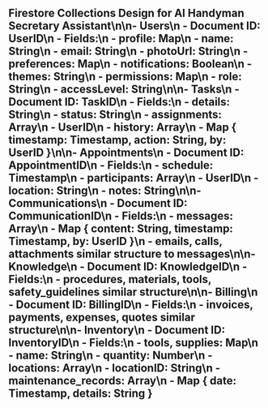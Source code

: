 ## Firestore Collections Design for AI Handyman Secretary Assistant\n\n- **Users**\n  - Document ID: UserID\n  - Fields:\n    - profile: Map\n      - name: String\n      - email: String\n      - photoUrl: String\n    - preferences: Map\n      - notifications: Boolean\n      - themes: String\n    - permissions: Map\n      - role: String\n      - accessLevel: String\n\n- **Tasks**\n  - Document ID: TaskID\n  - Fields:\n    - details: String\n    - status: String\n    - assignments: Array\n      - UserID\n    - history: Array\n      - Map { timestamp: Timestamp, action: String, by: UserID }\n\n- **Appointments**\n  - Document ID: AppointmentID\n  - Fields:\n    - schedule: Timestamp\n    - participants: Array\n      - UserID\n    - location: String\n    - notes: String\n\n- **Communications**\n  - Document ID: CommunicationID\n  - Fields:\n    - messages: Array\n      - Map { content: String, timestamp: Timestamp, by: UserID }\n    - emails, calls, attachments similar structure to messages\n\n- **Knowledge**\n  - Document ID: KnowledgeID\n  - Fields:\n    - procedures, materials, tools, safety_guidelines similar structure\n\n- **Billing**\n  - Document ID: BillingID\n  - Fields:\n    - invoices, payments, expenses, quotes similar structure\n\n- **Inventory**\n  - Document ID: InventoryID\n  - Fields:\n    - tools, supplies: Map\n      - name: String\n      - quantity: Number\n    - locations: Array\n      - locationID: String\n    - maintenance_records: Array\n      - Map { date: Timestamp, details: String }